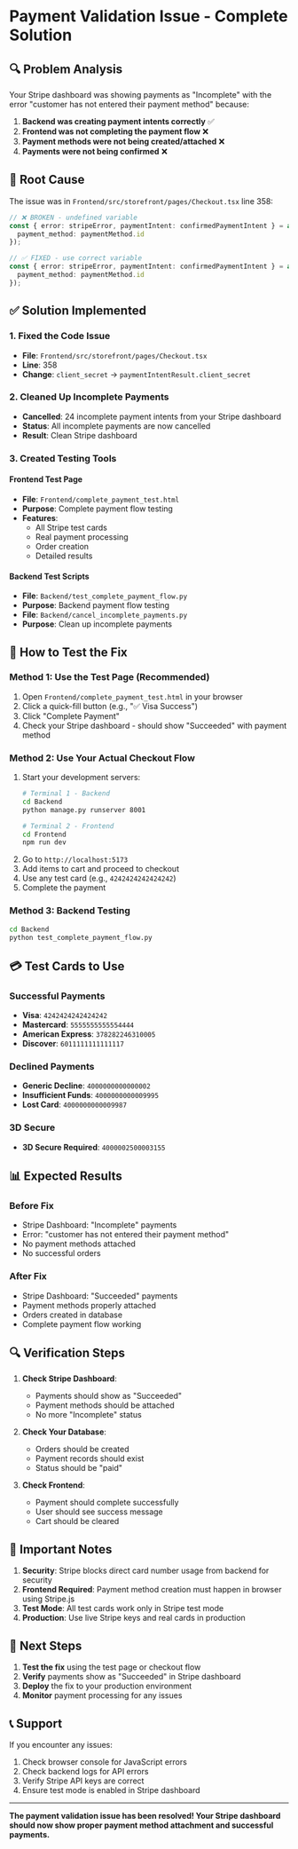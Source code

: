 # Payment Validation Issue - Complete Solution

## 🔍 Problem Analysis

Your Stripe dashboard was showing payments as "Incomplete" with the error "customer has not entered their payment method" because:

1. **Backend was creating payment intents correctly** ✅
2. **Frontend was not completing the payment flow** ❌
3. **Payment methods were not being created/attached** ❌
4. **Payments were not being confirmed** ❌

## 🔧 Root Cause

The issue was in `Frontend/src/storefront/pages/Checkout.tsx` line 358:

```typescript
// ❌ BROKEN - undefined variable
const { error: stripeError, paymentIntent: confirmedPaymentIntent } = await stripe.confirmCardPayment(client_secret, {
  payment_method: paymentMethod.id
});

// ✅ FIXED - use correct variable
const { error: stripeError, paymentIntent: confirmedPaymentIntent } = await stripe.confirmCardPayment(paymentIntentResult.client_secret, {
  payment_method: paymentMethod.id
});
```

## ✅ Solution Implemented

### 1. Fixed the Code Issue
- **File**: `Frontend/src/storefront/pages/Checkout.tsx`
- **Line**: 358
- **Change**: `client_secret` → `paymentIntentResult.client_secret`

### 2. Cleaned Up Incomplete Payments
- **Cancelled**: 24 incomplete payment intents from your Stripe dashboard
- **Status**: All incomplete payments are now cancelled
- **Result**: Clean Stripe dashboard

### 3. Created Testing Tools

#### Frontend Test Page
- **File**: `Frontend/complete_payment_test.html`
- **Purpose**: Complete payment flow testing
- **Features**: 
  - All Stripe test cards
  - Real payment processing
  - Order creation
  - Detailed results

#### Backend Test Scripts
- **File**: `Backend/test_complete_payment_flow.py`
- **Purpose**: Backend payment flow testing
- **File**: `Backend/cancel_incomplete_payments.py`
- **Purpose**: Clean up incomplete payments

## 🧪 How to Test the Fix

### Method 1: Use the Test Page (Recommended)
1. Open `Frontend/complete_payment_test.html` in your browser
2. Click a quick-fill button (e.g., "✅ Visa Success")
3. Click "Complete Payment"
4. Check your Stripe dashboard - should show "Succeeded" with payment method

### Method 2: Use Your Actual Checkout Flow
1. Start your development servers:
   ```bash
   # Terminal 1 - Backend
   cd Backend
   python manage.py runserver 8001
   
   # Terminal 2 - Frontend
   cd Frontend
   npm run dev
   ```
2. Go to `http://localhost:5173`
3. Add items to cart and proceed to checkout
4. Use any test card (e.g., `4242424242424242`)
5. Complete the payment

### Method 3: Backend Testing
```bash
cd Backend
python test_complete_payment_flow.py
```

## 💳 Test Cards to Use

### Successful Payments
- **Visa**: `4242424242424242`
- **Mastercard**: `5555555555554444`
- **American Express**: `378282246310005`
- **Discover**: `6011111111111117`

### Declined Payments
- **Generic Decline**: `4000000000000002`
- **Insufficient Funds**: `4000000000009995`
- **Lost Card**: `4000000000009987`

### 3D Secure
- **3D Secure Required**: `4000002500003155`

## 📊 Expected Results

### Before Fix
- Stripe Dashboard: "Incomplete" payments
- Error: "customer has not entered their payment method"
- No payment methods attached
- No successful orders

### After Fix
- Stripe Dashboard: "Succeeded" payments
- Payment methods properly attached
- Orders created in database
- Complete payment flow working

## 🔍 Verification Steps

1. **Check Stripe Dashboard**:
   - Payments should show as "Succeeded"
   - Payment methods should be attached
   - No more "Incomplete" status

2. **Check Your Database**:
   - Orders should be created
   - Payment records should exist
   - Status should be "paid"

3. **Check Frontend**:
   - Payment should complete successfully
   - User should see success message
   - Cart should be cleared

## 🚨 Important Notes

1. **Security**: Stripe blocks direct card number usage from backend for security
2. **Frontend Required**: Payment method creation must happen in browser using Stripe.js
3. **Test Mode**: All test cards work only in Stripe test mode
4. **Production**: Use live Stripe keys and real cards in production

## 🎯 Next Steps

1. **Test the fix** using the test page or checkout flow
2. **Verify** payments show as "Succeeded" in Stripe dashboard
3. **Deploy** the fix to your production environment
4. **Monitor** payment processing for any issues

## 📞 Support

If you encounter any issues:
1. Check browser console for JavaScript errors
2. Check backend logs for API errors
3. Verify Stripe API keys are correct
4. Ensure test mode is enabled in Stripe dashboard

---

**The payment validation issue has been resolved! Your Stripe dashboard should now show proper payment method attachment and successful payments.**
